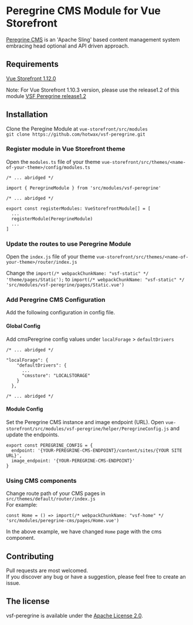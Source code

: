 # Peregrine CMS Module for Vue Storefront

[Peregrine CMS](https://www.peregrine-cms.com/content/sites/peregrine.html) is an 'Apache Sling' based content management system embracing head optional and API driven approach.

## Requirements

[Vue Storefront 1.12.0](https://github.com/DivanteLtd/vue-storefront/releases/tag/v1.12.0)

Note: For Vue Storefront 1.10.3 version, please use the release1.2 of this module 
[VSF Peregrine release1.2](https://github.com/hotwax/vsf-peregrine/tree/release1.2)


## Installation

Clone the Peregine Module at `vue-storefront/src/modules`  
`git clone https://github.com/hotwax/vsf-peregrine.git`


### Register module in Vue Storefront theme

Open the `modules.ts` file of your theme `vue-storefront/src/themes/<name-of-your-theme>/config/modules.ts`


```
/* ... abridged */

import { PeregrineModule } from 'src/modules/vsf-peregrine'

/* ... abridged */

export const registerModules: VueStorefrontModule[] = [
  ...
  registerModule(PeregrineModule)
  ...
]
```

### Update the routes to use Peregrine Module

Open the `index.js` file of your theme `vue-storefront/src/themes/<name-of-your-theme>/router/index.js`

Change the `import(/* webpackChunkName: "vsf-static" */ 'theme/pages/Static');`
to
`import(/* webpackChunkName: "vsf-static" */ 'src/modules/vsf-peregrine/pages/Static.vue')`


### Add Peregrine CMS Configuration

Add the following configuration in config file.

#### Global Config
Add cmsPeregrine config values under ```localForage``` > ```defaultDrivers```

```
/* ... abridged */

"localForage": {
    "defaultDrivers": {
      ...
      "cmsstore": "LOCALSTORAGE"
    }
  },

/* ... abridged */
```

#### Module Config
Set the Peregrine CMS instance and image endpoint (URL).
Open `vue-storefront/src/modules/vsf-peregrine/helper/PeregrineConfig.js`
and update the endpoints.

```
export const PEREGRINE_CONFIG = {
  endpoint: '{YOUR-PEREGRINE-CMS-ENDPOINT}/content/sites/{YOUR SITE URL}',
  image_endpoint: '{YOUR-PEREGRINE-CMS-ENDPOINT}'
}
```

### Using CMS components

Change route path of your CMS pages in `src/themes/default/router/index.js`  
For example:  

`const Home = () => import(/* webpackChunkName: "vsf-home" */ 'src/modules/peregrine-cms/pages/Home.vue')`

In the above example, we have changed `Home` page with the cms component.

## Contributing
Pull requests are  most welcomed.  
If you discover any bug or have a suggestion, please feel free to create an issue.

## The license

vsf-peregrine is available under the [Apache License 2.0](https://github.com/hotwax/vsf-peregrine/blob/master/LICENSE).
